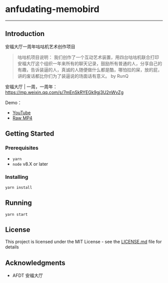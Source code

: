 # anfudating-memobird

------

## Introduction

安福大厅一周年咕咕机艺术创作项目

> 咕咕机项目说明：
我们创作了一个互动艺术装置，用四台咕咕机联合打印安福大厅这个组织一年来所有的聊天记录，鼓励所有普通的人，分享自己的有趣，告诉装逼的人，真诚的人随便做什么都是酷，哪怕拉的屎，放的屁，讲的废话都比你们为了装逼说的场面话有意义。 by RunQ

安福大厅 | 一周，一周年：https://mp.weixin.qq.com/s/7mEnSkRYEGk9gj3U2nWvZg

Demo：

- [YouTube](https://www.youtube.com/watch?v=pg2jVQl6kPU) 
- [Raw MP4](assets/demo.mp4)

## Getting Started
### Prerequisites

- `yarn`
- `node` v8.X or later

### Installing

```
yarn install
```

## Running

```
yarn start
```

## License

This project is licensed under the MIT License - see the [LICENSE.md](LICENSE.md) file for details

## Acknowledgments

* AFDT 安福大厅
